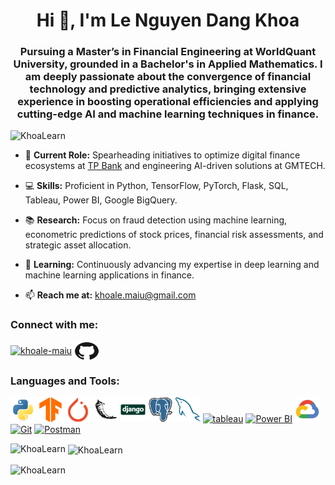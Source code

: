 <h1 align="center">Hi 👋, I'm Le Nguyen Dang Khoa</h1>
<h3 align="center">Pursuing a Master’s in Financial Engineering at WorldQuant University, grounded in a Bachelor's in Applied Mathematics. I am deeply passionate about the convergence of financial technology and predictive analytics, bringing extensive experience in boosting operational efficiencies and applying cutting-edge AI and machine learning techniques in finance.</h3>

<p align="left"> <img src="https://komarev.com/ghpvc/?username=KhoaLearn&label=Profile%20views&color=0e75b6&style=flat" alt="KhoaLearn" /> </p>

- 🚀 **Current Role:** Spearheading initiatives to optimize digital finance ecosystems at <a href="https://www.linkedin.com/company/tpbank/mycompany/" target="_blank">TP Bank</a> and engineering AI-driven solutions at GMTECH.

- 💻 **Skills:** Proficient in Python, TensorFlow, PyTorch, Flask, SQL, Tableau, Power BI, Google BigQuery.

- 📚 **Research:** Focus on fraud detection using machine learning, econometric predictions of stock prices, financial risk assessments, and strategic asset allocation.

- 🌱 **Learning:** Continuously advancing my expertise in deep learning and machine learning applications in finance.

- 📫 **Reach me at:** [khoale.maiu@gmail.com](mailto:your-khoale.maiu@gmail.com)

<h3 align="left">Connect with me:</h3>
<p align="left">
<a href="https://linkedin.com/in/khoale-maiu" target="blank"><img align="center" src="https://raw.githubusercontent.com/rahuldkjain/github-profile-readme-generator/master/src/images/icons/Social/linked-in-alt.svg" alt="khoale-maiu" height="30" width="40" /></a>
<a href="https://github.com/KhoaLearn" target="blank"><img align="center" src="https://raw.githubusercontent.com/devicons/devicon/master/icons/github/github-original.svg" alt="KhoaLearn" height="30" width="40" /></a>
</p>
<h3 align="left">Languages and Tools:</h3>
<p align="left"> 
<a href="https://www.python.org/" target="_blank"><img src="https://raw.githubusercontent.com/devicons/devicon/master/icons/python/python-original.svg" alt="python" width="40" height="40"/></a> 
<a href="https://www.tensorflow.org/" target="_blank"><img src="https://raw.githubusercontent.com/devicons/devicon/master/icons/tensorflow/tensorflow-original.svg" alt="tensorflow" width="40" height="40"/></a> 
<a href="https://pytorch.org/" target="_blank"><img src="https://raw.githubusercontent.com/devicons/devicon/master/icons/pytorch/pytorch-original.svg" alt="pytorch" width="40" height="40"/></a> 
<a href="https://flask.palletsprojects.com/en/2.1.x/" target="_blank"><img src="https://raw.githubusercontent.com/devicons/devicon/master/icons/flask/flask-original.svg" alt="flask" width="40" height="40"/></a> 
<a href="https://www.djangoproject.com/" target="_blank"><img src="https://raw.githubusercontent.com/devicons/devicon/master/icons/django/django-original.svg" alt="django" width="40" height="40"/></a> 
<a href="https://www.postgresql.org/" target="_blank"><img src="https://raw.githubusercontent.com/devicons/devicon/master/icons/postgresql/postgresql-original.svg" alt="postgresql" width="40" height="40"/></a> 
<a href="https://www.mysql.com/" target="_blank"><img src="https://raw.githubusercontent.com/devicons/devicon/master/icons/mysql/mysql-original.svg" alt="mysql" width="40" height="40"/></a> 
<a href="https://public.tableau.com/en-us/s/" target="_blank"><img src="https://raw.githubusercontent.com/devicons/devicon/master/icons/tableau/tableau-original.svg" alt="tableau" width="40" height="40"/></a> 
<a href="https://powerbi.microsoft.com/" target="_blank"><img src="https://raw.githubusercontent.com/devicons/devicon/master/icons/powerbi/powerbi-original.svg" alt="Power BI" width="40" height="40"/></a> 
<a href="https://cloud.google.com/bigquery" target="_blank"><img src="https://raw.githubusercontent.com/devicons/devicon/master/icons/googlecloud/googlecloud-original.svg" alt="Google BigQuery" width="40" height="40"/></a>
<a href="https://git-scm.com/" target="_blank"><img src="https://www.vectorlogo.zone/logos/git-scm/git-scm-icon.svg" alt="Git" width="40" height="40"/></a>
<a href="https://www.postman.com/" target="_blank"><img src="https://www.vectorlogo.zone/logos/getpostman/getpostman-icon.svg" alt="Postman" width="40" height="40"/></a>
</p>
<p><img align="left" src="https://github-readme-stats.vercel.app/api/top-langs?username=KhoaLearn&show_icons=true&locale=en&layout=compact" alt="KhoaLearn" /></p>
<p>&nbsp;<img align="center" src="https://github-readme-stats.vercel.app/api?username=KhoaLearn&show_icons=true&locale=en" alt="KhoaLearn" /></p>
<p><img align="center" src="https://github-readme-streak-stats.herokuapp.com/?user=KhoaLearn&" alt="KhoaLearn" /></p>
